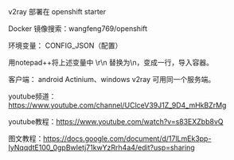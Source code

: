  v2ray 部署在 openshift starter

Docker 镜像搜索：wangfeng769/openshift

环境变量： CONFIG_JSON（配置）

用notepad++将上述变量中 \r\n 替换为\n，变成一行，导入容器。

客户端： android Actinium、windows v2ray 可用同一个服务端。

youtube频道：https://www.youtube.com/channel/UClceV39J1Z_9D4_mHkBZrMg

youtube教程：https://www.youtube.com/watch?v=s83EXZbb8vQ

图文教程：https://docs.google.com/document/d/17lLmEk3pp-IyNqqdtE100_0gpBwIetj71kwYzRrh4a4/edit?usp=sharing

